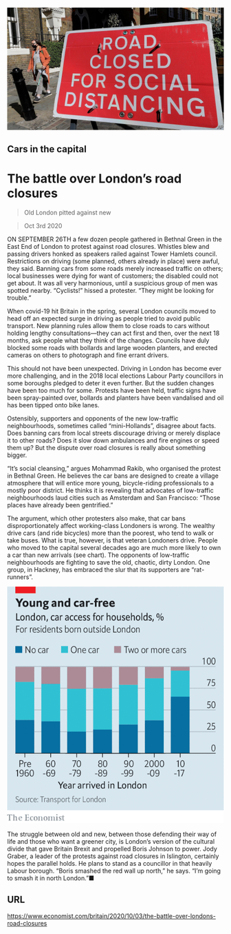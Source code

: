 ![](./images/20201003_BRP501.jpg)

## Cars in the capital

# The battle over London’s road closures

> Old London pitted against new

> Oct 3rd 2020

ON SEPTEMBER 26TH a few dozen people gathered in Bethnal Green in the East End of London to protest against road closures. Whistles blew and passing drivers honked as speakers railed against Tower Hamlets council. Restrictions on driving (some planned, others already in place) were awful, they said. Banning cars from some roads merely increased traffic on others; local businesses were dying for want of customers; the disabled could not get about. It was all very harmonious, until a suspicious group of men was spotted nearby. “Cyclists!” hissed a protester. “They might be looking for trouble.”

When covid-19 hit Britain in the spring, several London councils moved to head off an expected surge in driving as people tried to avoid public transport. New planning rules allow them to close roads to cars without holding lengthy consultations—they can act first and then, over the next 18 months, ask people what they think of the changes. Councils have duly blocked some roads with bollards and large wooden planters, and erected cameras on others to photograph and fine errant drivers.

This should not have been unexpected. Driving in London has become ever more challenging, and in the 2018 local elections Labour Party councillors in some boroughs pledged to deter it even further. But the sudden changes have been too much for some. Protests have been held, traffic signs have been spray-painted over, bollards and planters have been vandalised and oil has been tipped onto bike lanes.

Ostensibly, supporters and opponents of the new low-traffic neighbourhoods, sometimes called “mini-Hollands”, disagree about facts. Does banning cars from local streets discourage driving or merely displace it to other roads? Does it slow down ambulances and fire engines or speed them up? But the dispute over road closures is really about something bigger.

“It’s social cleansing,” argues Mohammad Rakib, who organised the protest in Bethnal Green. He believes the car bans are designed to create a village atmosphere that will entice more young, bicycle-riding professionals to a mostly poor district. He thinks it is revealing that advocates of low-traffic neighbourhoods laud cities such as Amsterdam and San Francisco: “Those places have already been gentrified.”

The argument, which other protesters also make, that car bans disproportionately affect working-class Londoners is wrong. The wealthy drive cars (and ride bicycles) more than the poorest, who tend to walk or take buses. What is true, however, is that veteran Londoners drive. People who moved to the capital several decades ago are much more likely to own a car than new arrivals (see chart). The opponents of low-traffic neighbourhoods are fighting to save the old, chaotic, dirty London. One group, in Hackney, has embraced the slur that its supporters are “rat-runners”.



![](./images/20201003_BRC831.png)

The struggle between old and new, between those defending their way of life and those who want a greener city, is London’s version of the cultural divide that gave Britain Brexit and propelled Boris Johnson to power. Jody Graber, a leader of the protests against road closures in Islington, certainly hopes the parallel holds. He plans to stand as a councillor in that heavily Labour borough. “Boris smashed the red wall up north,” he says. “I’m going to smash it in north London.”■

## URL

https://www.economist.com/britain/2020/10/03/the-battle-over-londons-road-closures
